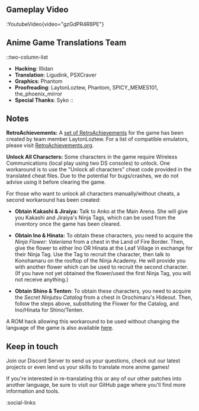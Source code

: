 ## Gameplay Video
:YoutubeVideo{video="gzGdPR4R8PE"}

## Anime Game Translations Team
::two-column-list
- **Hacking**: Illidan
- **Translation**: Ligudink, PSXCraver
- **Graphics**: Phantom
- **Proofreading**: LaytonLoztew, Phantom, SPICY_MEMES101, the_phoenix_mirror
- **Special Thanks**: Syko
::

## Notes

**RetroAchievements:** A [set of RetroAchievements](https://retroachievements.org/game/15481) for the game has been created by team member LaytonLoztew. For a list of compatible emulators, please visit [RetroAchievements.org](https://retroachievements.org/download.php
). 

**Unlock All Characters:** Some characters in the game require Wireless Communications (local play using two DS consoles) to unlock. One workaround is to use the "Unlock all characters" cheat code provided in the translated cheat files. Due to the potential for bugs/crashes, we do not advise using it before clearing the game.

For those who want to unlock all characters manually/without cheats, a second workaround has been created:

- **Obtain Kakashi & Jiraiya:** Talk to Anko at the Main Arena. She will give you Kakashi and Jiraiya's Ninja Tags, which can be used from the inventory once the game has been cleared.

- **Obtain Ino & Hinata:** To obtain these characters, you need to acquire the *Ninja Flower: Valeriana* from a chest in the Land of Fire Border. Then, give the flower to either Ino OR Hinata at the Leaf Village in exchange for their Ninja Tag. Use the Tag to recruit the character, then talk to Konohamaru on the rooftop of the Ninja Academy. He will provide you with another flower which can be used to recruit the second character. (If you have not yet obtained the flower/used the first Ninja Tag, you will not receive anything.)

- **Obtain Shino & Tenten**: To obtain these characters, you need to acquire the *Secret Ninjutsu Catalog* from a chest in Orochimaru's Hideout. Then, follow the steps above, substituting the Flower for the Catalog, and Ino/Hinata for Shino/Tenten.

A ROM hack allowing this workaround to be used without changing the language of the game is also available [here](https://agtteam.net/naruto/patch/ndsjp).


## Keep in touch
Join our Discord Server to send us your questions, check out our latest projects or even lend us your skills to translate more anime games!

If you're interested in re-translating this or any of our other patches into another language, be sure to visit our GitHub page where you'll find more information and tools.

<!-- Social media, Discord and blog buttons -->
:social-links